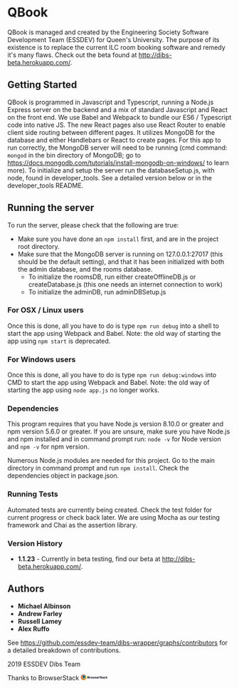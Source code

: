 # QBook

QBook is managed and created by the Engineering Society Software Development Team (ESSDEV) for Queen's University. The purpose of its existence is to replace the current ILC room booking software and remedy it's many flaws. Check out the beta found at http://dibs-beta.herokuapp.com/.

## Getting Started

QBook is programmed in Javascript and Typescript, running a Node.js Express server on the backend and a mix of standard Javascript and React on the front end. We use Babel and Webpack to bundle our ES6 / Typescript code into native JS.  The new React pages also use React Router to enable client side routing between different pages.  It utilizes MongoDB for the database and either Handlebars or React to create pages. For this app to run correctly, the MongoDB server will need to be running (cmd command: `mongod` in the bin directory of MongoDB; go to https://docs.mongodb.com/tutorials/install-mongodb-on-windows/ to learn more). To initialize and setup the server run the databaseSetup.js, with node, found in developer_tools. See a detailed version below or in the developer_tools README.

## Running the server

To run the server, please check that the following are true:
* Make sure you have done an `npm install` first, and are in the project root directory.
* Make sure that the MongoDB server is running on 127.0.0.1:27017 (this should be the default setting), and that it has been initialized with both the admin database, and the rooms database.
  * To initialize the roomsDB, run either createOfflineDB.js or createDatabase.js (this one needs an internet connection to work)
  * To initialize the adminDB, run adminDBSetup.js

### For OSX / Linux users
Once this is done, all you have to do is type `npm run debug` into a shell to start the app using Webpack and Babel.  Note: the old way of starting the app using `npm start` is deprecated.

### For Windows users
Once this is done, all you have to do is type `npm run debug:windows` into CMD to start the app using Webpack and Babel.  Note: the old way of starting the app using `node app.js` no longer works.

### Dependencies

This program requires that you have Node.js version 8.10.0 or greater and npm version 5.6.0 or greater. If you are unsure, make sure you have Node.js and npm installed and in command prompt run: `node -v` for Node version and `npm -v` for npm version.

Numerous Node.js modules are needed for this project. Go to the main directory in command prompt and run `npm install`.
Check the dependencies object in package.json.

### Running Tests

Automated tests are currently being created. Check the test folder for current progress or check back later. We are using Mocha as our testing framework and Chai as the assertion library.

### Version History

* **1.1.23** - Currently in beta testing, find our beta at http://dibs-beta.herokuapp.com/.

## Authors

* **Michael Albinson**
* **Andrew Farley**
* **Russell Lamey**
* **Alex Ruffo**

See https://github.com/essdev-team/dibs-wrapper/graphs/contributors for a detailed breakdown of contributions.

2019 ESSDEV Dibs Team

Thanks to BrowserStack
<a href="https://browserstack.com"> <img src="archive/Browserstack-logo.png" width="12%"> </a>

